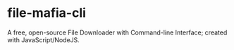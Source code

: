 # file-mafia-cli
 A free, open-source File Downloader with Command-line Interface; created with JavaScript/NodeJS.
